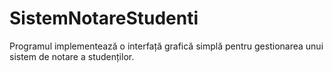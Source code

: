 # SistemNotareStudenti
Programul implementează o interfață grafică simplă pentru gestionarea unui sistem de notare a studenților.
